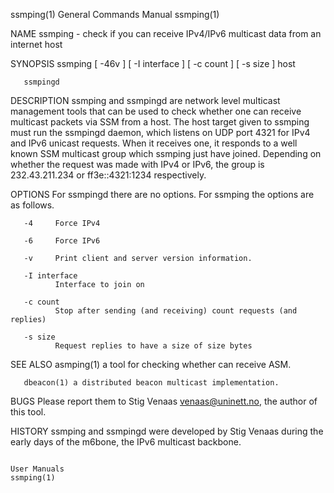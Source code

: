 ssmping(1)                                                                          General Commands Manual                                                                          ssmping(1)

NAME
       ssmping - check if you can receive IPv4/IPv6 multicast data from an internet host

SYNOPSIS
       ssmping [ -46v ] [ -I interface ] [ -c count ] [ -s size ] host

       ssmpingd

DESCRIPTION
       ssmping  and  ssmpingd  are  network level multicast management tools that can be used to check whether one can receive multicast packets via SSM from a host.  The host target given to
       ssmping must run the ssmpingd daemon, which listens on UDP port 4321 for IPv4 and IPv6 unicast requests.  When it receives one, it responds to a well known SSM  multicast  group  which
       ssmping just have joined.  Depending on whether the request was made with IPv4 or IPv6, the group is 232.43.211.234 or ff3e::4321:1234 respectively.

OPTIONS
       For ssmpingd there are no options.  For ssmping the options are as follows.

       -4     Force IPv4

       -6     Force IPv6

       -v     Print client and server version information.

       -I interface
              Interface to join on

       -c count
              Stop after sending (and receiving) count requests (and replies)

       -s size
              Request replies to have a size of size bytes

SEE ALSO
       asmping(1) a tool for checking whether can receive ASM.

       dbeacon(1) a distributed beacon multicast implementation.

BUGS
       Please report them to Stig Venaas <venaas@uninett.no>, the author of this tool.

HISTORY
       ssmping and ssmpingd were developed by Stig Venaas during the early days of the m6bone, the IPv6 multicast backbone.

                                                                                          User Manuals                                                                               ssmping(1)
